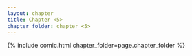 ```yaml
---
layout: chapter
title: Chapter <5>
chapter_folder: chapter_<5>
---
```


{% include comic.html chapter_folder=page.chapter_folder %}
